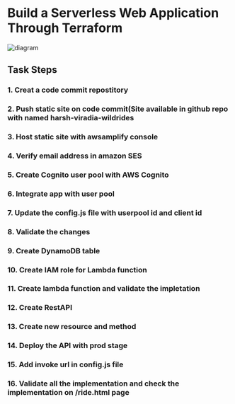 # Build a Serverless Web Application Through Terraform

![diagram](https://user-images.githubusercontent.com/123379718/228842532-94419786-64a3-4c1a-a4e6-26751f6a9ee0.png)


## Task Steps
### 1. Creat a code commit repostitory
### 2. Push static site on code commit(Site available in github repo with named harsh-viradia-wildrides
### 3. Host static site with awsamplify console
### 4. Verify email address in amazon SES
### 5. Create Cognito user pool with AWS Cognito
### 6. Integrate app with user pool
### 7. Update the config.js file with userpool id and client id 
### 8. Validate the changes
### 9. Create DynamoDB table
### 10. Create IAM role for Lambda function
### 11. Create lambda function and validate the impletation
### 12. Create RestAPI 
### 13. Create new resource and method 
### 14. Deploy the API with prod stage
### 15. Add invoke url in config.js file
### 16. Validate all the implementation and check the implementation on /ride.html page
